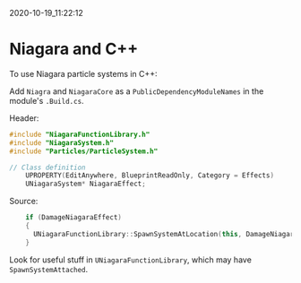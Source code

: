2020-10-19_11:22:12

# Niagara and C++

To use Niagara particle systems in C++:

Add `Niagra` and `NiagaraCore` as a `PublicDependencyModuleNames` in the module's `.Build.cs`.

Header:
```c++
#include "NiagaraFunctionLibrary.h"
#include "NiagaraSystem.h"
#include "Particles/ParticleSystem.h"

// Class definition
    UPROPERTY(EditAnywhere, BlueprintReadOnly, Category = Effects)
    UNiagaraSystem* NiagaraEffect;
```


Source:
```c++
    if (DamageNiagaraEffect)
    {
      UNiagaraFunctionLibrary::SpawnSystemAtLocation(this, DamageNiagaraEffect, GetActorLocation());
    }
```

Look for useful stuff in `UNiagaraFunctionLibrary`, which may have `SpawnSystemAttached`.

